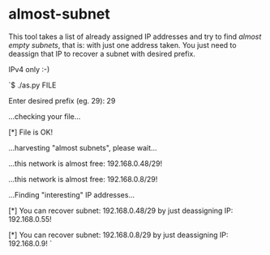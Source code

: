 # almost-subnet

This tool takes a list of already assigned IP addresses and try to find *almost empty subnets*, that is: with just one address taken.
You just need to deassign that IP to recover a subnet with desired prefix.

IPv4 only :-)

`$ ./as.py FILE

Enter desired prefix (eg. 29): 29

...checking your file...

[*] File is OK!

...harvesting "almost subnets", please wait...

...this network is almost free: 192.168.0.48/29!

...this network is almost free: 192.168.0.8/29!

...Finding "interesting" IP addresses...

[*] You can recover subnet: 192.168.0.48/29 by just deassigning IP: 192.168.0.55!

[*] You can recover subnet: 192.168.0.8/29 by just deassigning IP: 192.168.0.9!
`
